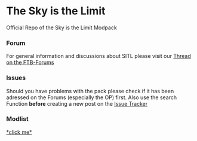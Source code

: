 # The Sky is the Limit
Official Repo of the Sky is the Limit Modpack

### Forum
For general information and discussions about SITL please visit our [Thread on the FTB-Forums](https://forum.feed-the-beast.com/threads/1-7-10-the-sky-is-the-limit-291-mods-stable-sidequests-alternated-balancing.100281/)

### Issues
Should you have problems with the pack please check if it has been adressed on the Forums (especially the OP) first.
Also use the search Function **before** creating a new post on the [Issue Tracker](https://github.com/DracoScythem/SITL/issues)

### Modlist
[\*click me\*](https://dracoscythem.github.io/SITL/)
